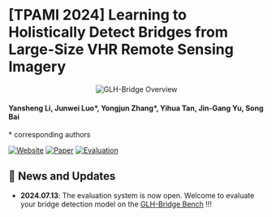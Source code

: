 # [TPAMI 2024] Learning to Holistically Detect Bridges from Large-Size VHR Remote Sensing Imagery 
<p align="center">
    <img src="https://i.imgur.com/waxVImv.png" alt="GLH-Bridge Overview">
</p>

#### Yansheng Li, Junwei Luo*, Yongjun Zhang*, Yihua Tan, Jin-Gang Yu, Song Bai
\* corresponding authors



[![Website](https://img.shields.io/badge/Project-Website-87CEEB)](https://luo-z13.github.io/GLH-Bridge-page/)
[![Paper](https://img.shields.io/badge/TPAMI-Paper-<COLOR>.svg)](https://ieeexplore.ieee.org/document/10509806)
[![Evaluation](https://img.shields.io/badge/Competition-Page-31CEEB)](https://www.codabench.org/competitions/3371)

## 📢 News and Updates
- **2024.07.13**: The evaluation system is now open. Welcome to evaluate your bridge detection model on the [GLH-Bridge Bench](https://www.codabench.org/competitions/3371/) !!!


<!-- 

Thanks to the webpage template [colorful project](http://richzhang.github.io/colorization/). See how the webpage looks [here](https://richzhang.github.io/webpage-template).
 -->
 
